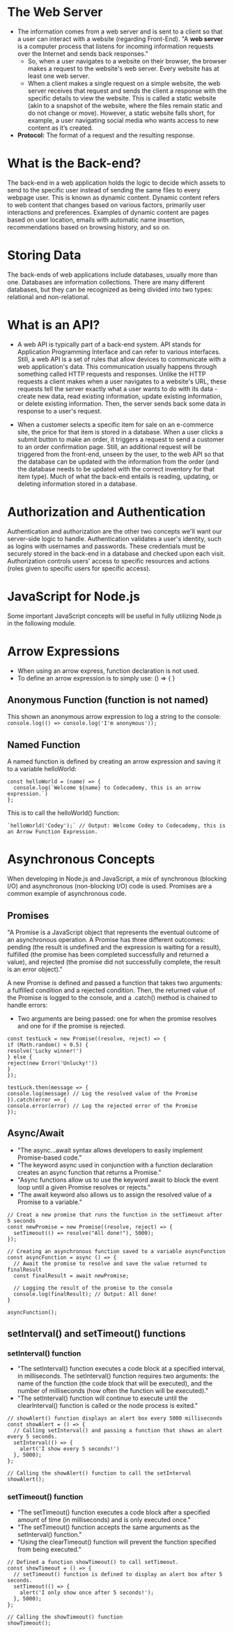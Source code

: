 # The Web Server

- The information comes from a web server and is sent to a client so that a user can interact with a website (regarding Front-End). "A <b>web server</b> is a computer process that listens for incoming information requests over the Internet and sends back responses."
  - So, when a user navigates to a website on their browser, the browser makes a request to the website's web server. Every website has at least one web server.
  - When a client makes a single request on a simple website, the web server receives that request and sends the client a response with the specific details to view the website. This is called a static website (akin to a snapshot of the website, where the files remain static and do not change or move). However, a static website falls short, for example, a user navigating social media who wants access to new content as it’s created.
- <b>Protocol:</b> The format of a request and the resulting response.

# What is the Back-end?

The back-end in a web application holds the logic to decide which assets to send to the specific user instead of sending the same files to every webpage user. This is known as dynamic content. Dynamic content refers to web content that changes based on various factors, primarily user interactions and preferences. Examples of dynamic content are pages based on user location, emails with automatic name insertion, recommendations based on browsing history, and so on.

# Storing Data

The back-ends of web applications include databases, usually more than one. Databases are information collections. There are many different databases, but they can be recognized as being divided into two types: relational and non-relational.

# What is an API?

- A web API is typically part of a back-end system. API stands for Application Programming Interface and can refer to various interfaces. Still, a web API is a set of rules that allow devices to communicate with a web application's data. This communication usually happens through something called HTTP requests and responses. Unlike the HTTP requests a client makes when a user navigates to a website's URL, these requests tell the server exactly what a user wants to do with its data - create new data, read existing information, update existing information, or delete existing information. Then, the server sends back some data in response to a user's request.

- When a customer selects a specific item for sale on an e-commerce site, the price for that item is stored in a database. When a user clicks a submit button to make an order, it triggers a request to send a customer to an order confirmation page. Still, an additional request will be triggered from the front-end, unseen by the user, to the web API so that the database can be updated with the information from the order (and the database needs to be updated with the correct inventory for that item type). Much of what the back-end entails is reading, updating, or deleting information stored in a database.

# Authorization and Authentication

Authentication and authorization are the other two concepts we'll want our server-side logic to handle. Authentication validates a user's identity, such as logins with usernames and passwords. These credentials must be securely stored in the back-end in a database and checked upon each visit. Authorization controls users' access to specific resources and actions (roles given to specific users for specific access).

# JavaScript for Node.js

Some important JavaScript concepts will be useful in fully utilizing Node.js in the following module.

# Arrow Expressions

- When using an arrow express, function declaration is not used.
- To define an arrow expression is to simply use: () => { }

## Anonymous Function (function is not named)

This shown an anonymous arrow expression to log a string to the console:
`console.log(() => console.log('I'm anonymous'));`

## Named Function

A named function is defined by creating an arrow expression and saving it to a variable helloWorld:

```
const helloWorld = (name) => {
  console.log(`Welcome ${name} to Codecademy, this is an arrow expression.`)
};
```

This is to call the helloWorld() function:

```
`helloWorld('Codey');` // Output: Welcome Codey to Codecademy, this is an Arrow Function Expression.
```

# Asynchronous Concepts

When developing in Node.js and JavaScript, a mix of synchronous (blocking I/O) and asynchronous (non-blocking I/O) code is used. Promises are a common example of asynchronous code.

## Promises

"A Promise is a JavaScript object that represents the eventual outcome of an asynchronous operation. A Promise has three different outcomes: pending (the result is undefined and the expression is waiting for a result), fulfilled (the promise has been completed successfully and returned a value), and rejected (the promise did not successfully complete, the result is an error object)."

A new Promise is defined and passed a function that takes two arguments: a fulfilled condition and a rejected condition. Then, the returned value of the Promise is logged to the console, and a .catch() method is chained to handle errors:

- Two arguments are being passed: one for when the promise resolves and one for if the promise is rejected.

```
const testLuck = new Promise((resolve, reject) => {
if (Math.random() < 0.5) {
resolve('Lucky winner!')
} else {
reject(new Error('Unlucky!'))
}
});

testLuck.then(message => {
console.log(message) // Log the resolved value of the Promise
}).catch(error => {
console.error(error) // Log the rejected error of the Promise
});
```

## Async/Await

- "The async...await syntax allows developers to easily implement Promise-based code."
- "The keyword async used in conjunction with a function declaration creates an async function that returns a Promise."
- "Async functions allow us to use the keyword await to block the event loop until a given Promise resolves or rejects."
- "The await keyword also allows us to assign the resolved value of a Promise to a variable."

```
// Creat a new promise that runs the function in the setTimeout after 5 seconds
const newPromise = new Promise((resolve, reject) => {
  setTimeout(() => resolve("All done!"), 5000);
});

// Creating an asynchronous function saved to a variable asyncFunction
const asyncFunction = async () => {
  // Await the promise to resolve and save the value returned to finalResult
  const finalResult = await newPromise;

  // Logging the result of the promise to the console
  console.log(finalResult); // Output: All done!
}

asyncFunction();
```

## setInterval() and setTimeout() functions

### setInterval() function

- "The setInterval() function executes a code block at a specified interval, in milliseconds. The setInterval() function requires two arguments: the name of the function (the code block that will be executed), and the number of milliseconds (how often the function will be executed)."
- "The setInterval() function will continue to execute until the clearInterval() function is called or the node process is exited."

```
// showAlert() function displays an alert box every 5000 milliseconds
const showAlert = () => {
  // Calling setInterval() and passing a function that shows an alert every 5 seconds.
  setInterval(() => {
    alert('I show every 5 seconds!')
  }, 5000);
};

// Calling the showAlert() function to call the setInterval
showAlert();
```

### setTimeout() function

- "The setTimeout() function executes a code block after a specified amount of time (in milliseconds) and is only executed once."
- "The setTimeout() function accepts the same arguments as the setInterval() function."
- "Using the clearTimeout() function will prevent the function specified from being executed."

```
// Defined a function showTimeout() to call setTimeout.
const showTimeout = () => {
  // setTimeout() function is defined to display an alert box after 5 seconds.
  setTimeout(() => {
    alert('I only show once after 5 seconds!');
  }, 5000);
};

// Calling the showTimeout() function
showTimeout();
```
